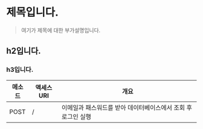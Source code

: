 # 제목입니다.
>여기가 제목에 대한 부가설명입니다.
## h2입니다.
### h3입니다.

|메소드|액세스URI|개요|
|-----|-----|-----|
|POST|/|이메일과 패스워드를 받아 데이터베이스에서 조회 후 로그인 실행|
